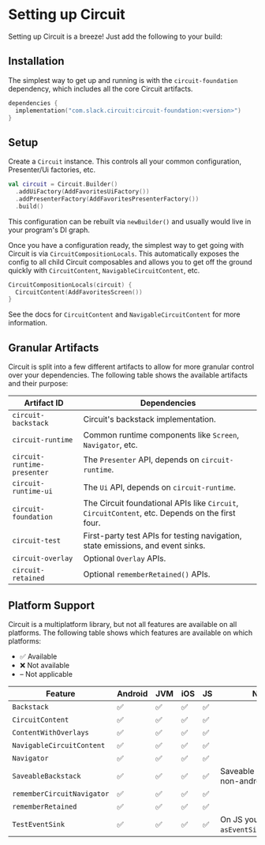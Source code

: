 Setting up Circuit
==================

Setting up Circuit is a breeze! Just add the following to your build:

## Installation

The simplest way to get up and running is with the `circuit-foundation` dependency, which includes all the core Circuit artifacts.

```kotlin
dependencies {
  implementation("com.slack.circuit:circuit-foundation:<version>")
}
```

## Setup

Create a `Circuit` instance. This controls all your common configuration, Presenter/Ui factories, etc.

```kotlin
val circuit = Circuit.Builder()
  .addUiFactory(AddFavoritesUiFactory())
  .addPresenterFactory(AddFavoritesPresenterFactory())
  .build()
```

This configuration can be rebuilt via `newBuilder()` and usually would live in your program's DI graph.

Once you have a configuration ready, the simplest way to get going with Circuit is via `CircuitCompositionLocals`. This automatically exposes the config to all child Circuit composables and allows you to get off the ground quickly with `CircuitContent`, `NavigableCircuitContent`, etc.

```kotlin
CircuitCompositionLocals(circuit) {
  CircuitContent(AddFavoritesScreen())
}
```

See the docs for `CircuitContent` and `NavigableCircuitContent` for more information.

## Granular Artifacts

Circuit is split into a few different artifacts to allow for more granular control over your dependencies. The following table shows the available artifacts and their purpose:

| Artifact ID                 | Dependencies                                                                                     |
|-----------------------------|--------------------------------------------------------------------------------------------------|
| `circuit-backstack`         | Circuit's backstack implementation.                                                              |
| `circuit-runtime`           | Common runtime components like `Screen`, `Navigator`, etc.                                       |
| `circuit-runtime-presenter` | The `Presenter` API, depends on `circuit-runtime`.                                               |
| `circuit-runtime-ui`        | The `Ui` API, depends on `circuit-runtime`.                                                      |
| `circuit-foundation`        | The Circuit foundational APIs like `Circuit`, `CircuitContent`, etc. Depends on the first four. |
| `circuit-test`              | First-party test APIs for testing navigation, state emissions, and event sinks.                  |
| `circuit-overlay`           | Optional `Overlay` APIs.                                                                         |
| `circuit-retained`          | Optional `rememberRetained()` APIs.                                                              |

## Platform Support

Circuit is a multiplatform library, but not all features are available on all platforms. The following table shows which features are available on which platforms:

- ✅ Available
- ❌ Not available
- – Not applicable

| Feature                    | Android | JVM | iOS | JS | Notes                                       |
|----------------------------|---------|-----|-----|----|---------------------------------------------|
| `Backstack`                | ✅       | ✅   | ✅   | ✅  |                                             |
| `CircuitContent`           | ✅       | ✅   | ✅   | ✅  |                                             |
| `ContentWithOverlays`      | ✅       | ✅   | ✅   | ✅  |                                             |
| `NavigableCircuitContent`  | ✅       | ✅   | ✅   | ✅  |                                             |
| `Navigator`                | ✅       | ✅   | ✅   | ✅  |                                             |
| `SaveableBackstack`        | ✅       | ✅   | ✅   | ✅  | Saveable is a no-op on non-android.         |
| `rememberCircuitNavigator` | ✅       | ✅   | ✅   | ✅  |                                             |
| `rememberRetained`         | ✅       | ✅   | ✅   | ✅  |                                             |
| `TestEventSink`            | ✅       | ✅   | ✅   | ✅  | On JS you must use `asEventSinkFunction()`. |
